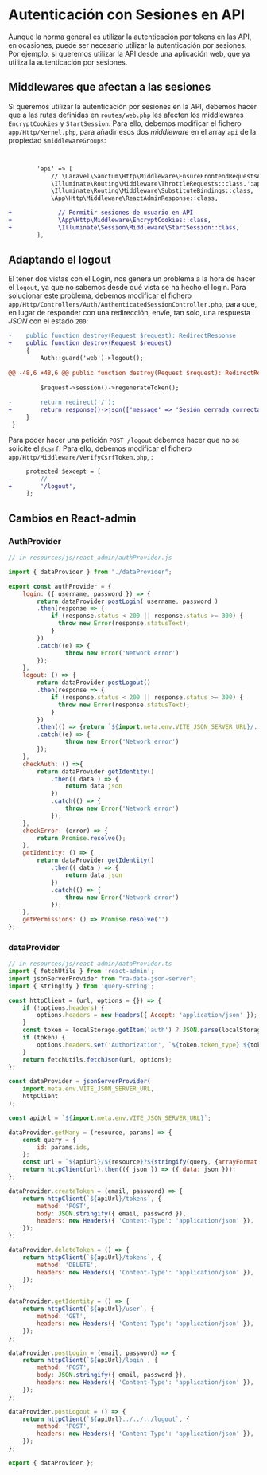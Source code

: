# Autenticación con Sesiones en API

Aunque la norma general es utilizar la autenticación por tokens en las API, en ocasiones, puede ser necesario utilizar la autenticación por sesiones. Por ejemplo, si queremos utilizar la API desde una aplicación web, que ya utiliza la autenticación por sesiones.

## Middlewares que afectan a las sesiones

Si queremos utilizar la autenticación por sesiones en la API, debemos hacer que a las rutas definidas en `routes/web.php` les afecten los middlewares `EncryptCookies` y `StartSession`. Para ello, debemos modificar el fichero `app/Http/Kernel.php`, para añadir esos dos _middleware_ en el array `api` de la propiedad `$middlewareGroups`:

```diff


        'api' => [
            // \Laravel\Sanctum\Http\Middleware\EnsureFrontendRequestsAreStateful::class,
            \Illuminate\Routing\Middleware\ThrottleRequests::class.':api',
            \Illuminate\Routing\Middleware\SubstituteBindings::class,
            \App\Http\Middleware\ReactAdminResponse::class,

+             // Permitir sesiones de usuario en API
+             \App\Http\Middleware\EncryptCookies::class,
+             \Illuminate\Session\Middleware\StartSession::class,
        ],
```

## Adaptando el logout

El tener dos vistas con el Login, nos genera un problema a la hora de hacer el `logout`, ya que no sabemos desde qué vista se ha hecho el login. Para solucionar este problema, debemos modificar el fichero `app/Http/Controllers/Auth/AuthenticatedSessionController.php`, para que, en lugar de responder con una redirección, envíe, tan solo, una respuesta _JSON_ con el estado `200`:

```diff
-    public function destroy(Request $request): RedirectResponse
+    public function destroy(Request $request)
     {
         Auth::guard('web')->logout();
 
@@ -48,6 +48,6 @@ public function destroy(Request $request): RedirectResponse
 
         $request->session()->regenerateToken();
 
-        return redirect('/');
+        return response()->json(['message' => 'Sesión cerrada correctamente']);
     }
 }
```

Para poder hacer una petición `POST /logout` debemos hacer que no se solicite el `@csrf`. Para ello, debemos modificar el fichero `app/Http/Middleware/VerifyCsrfToken.php`, :

```diff
     protected $except = [
-        //
+        '/logout',
     ];
```

## Cambios en React-admin

### AuthProvider

```javascript
// in resources/js/react_admin/authProvider.js

import { dataProvider } from "./dataProvider";

export const authProvider = {
    login: ({ username, password }) => {
        return dataProvider.postLogin( username, password )
        .then(response => {
            if (response.status < 200 || response.status >= 300) {
              throw new Error(response.statusText);
            }
        })
        .catch((e) => {
                throw new Error('Network error')
        });
    },
    logout: () => {
        return dataProvider.postLogout()
        .then(response => {
            if (response.status < 200 || response.status >= 300) {
              throw new Error(response.statusText);
            }
        })
        .then(() => {return `${import.meta.env.VITE_JSON_SERVER_URL}/../../`})
        .catch((e) => {
                throw new Error('Network error')
        });
    },
    checkAuth: () =>{
        return dataProvider.getIdentity()
            .then(( data ) => {
                return data.json
            })
            .catch(() => {
                throw new Error('Network error')
            });
    },
    checkError: (error) => {
        return Promise.resolve();
    },
    getIdentity: () => {
        return dataProvider.getIdentity()
            .then(( data ) => {
                return data.json
            })
            .catch(() => {
                throw new Error('Network error')
            });
    },
    getPermissions: () => Promise.resolve('')
};
```

### dataProvider

```javascript
// in resources/js/react-admin/dataProvider.ts
import { fetchUtils } from 'react-admin';
import jsonServerProvider from "ra-data-json-server";
import { stringify } from 'query-string';

const httpClient = (url, options = {}) => {
    if (!options.headers) {
        options.headers = new Headers({ Accept: 'application/json' });
    }
    const token = localStorage.getItem('auth') ? JSON.parse(localStorage.getItem('auth')) : undefined
    if (token) {
        options.headers.set('Authorization', `${token.token_type} ${token.access_token}`);
    }
    return fetchUtils.fetchJson(url, options);
};

const dataProvider = jsonServerProvider(
    import.meta.env.VITE_JSON_SERVER_URL,
    httpClient
);

const apiUrl = `${import.meta.env.VITE_JSON_SERVER_URL}`;

dataProvider.getMany = (resource, params) => {
    const query = {
        id: params.ids,
    };
    const url = `${apiUrl}/${resource}?${stringify(query, {arrayFormat: 'bracket'})}`;
    return httpClient(url).then(({ json }) => ({ data: json }));
};

dataProvider.createToken = (email, password) => {
    return httpClient(`${apiUrl}/tokens`, {
        method: 'POST',
        body: JSON.stringify({ email, password }),
        headers: new Headers({ 'Content-Type': 'application/json' }),
    });
};

dataProvider.deleteToken = () => {
    return httpClient(`${apiUrl}/tokens`, {
        method: 'DELETE',
        headers: new Headers({ 'Content-Type': 'application/json' }),
    });
};

dataProvider.getIdentity = () => {
    return httpClient(`${apiUrl}/user`, {
        method: 'GET',
        headers: new Headers({ 'Content-Type': 'application/json' }),
    });
};

dataProvider.postLogin = (email, password) => {
    return httpClient(`${apiUrl}/login`, {
        method: 'POST',
        body: JSON.stringify({ email, password }),
        headers: new Headers({ 'Content-Type': 'application/json' }),
    });
};

dataProvider.postLogout = () => {
    return httpClient(`${apiUrl}../../../logout`, {
        method: 'POST',
        headers: new Headers({ 'Content-Type': 'application/json' }),
    });
};

export { dataProvider };
```